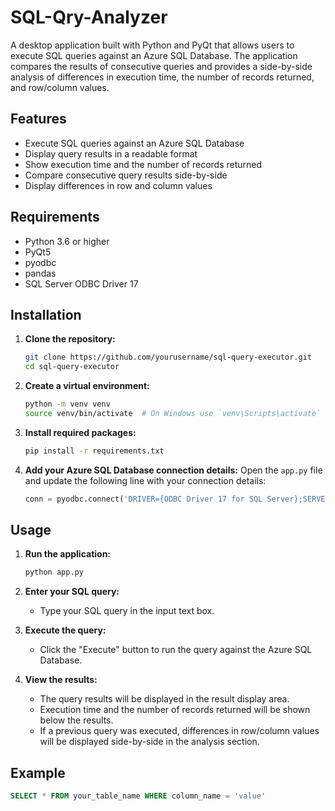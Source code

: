 # SQL-Qry-Analyzer

A desktop application built with Python and PyQt that allows users to execute SQL queries against an Azure SQL Database. The application compares the results of consecutive queries and provides a side-by-side analysis of differences in execution time, the number of records returned, and row/column values.

## Features

- Execute SQL queries against an Azure SQL Database
- Display query results in a readable format
- Show execution time and the number of records returned
- Compare consecutive query results side-by-side
- Display differences in row and column values

## Requirements

- Python 3.6 or higher
- PyQt5
- pyodbc
- pandas
- SQL Server ODBC Driver 17

## Installation

1. **Clone the repository:**
    ```sh
    git clone https://github.com/yourusername/sql-query-executor.git
    cd sql-query-executor
    ```

2. **Create a virtual environment:**
    ```sh
    python -m venv venv
    source venv/bin/activate  # On Windows use `venv\Scripts\activate`
    ```

3. **Install required packages:**
    ```sh
    pip install -r requirements.txt
    ```

4. **Add your Azure SQL Database connection details:**
    Open the `app.py` file and update the following line with your connection details:
    ```python
    conn = pyodbc.connect('DRIVER={ODBC Driver 17 for SQL Server};SERVER=your_server_name;DATABASE=your_database_name;UID=your_username;PWD=your_password')
    ```

## Usage

1. **Run the application:**
    ```sh
    python app.py
    ```

2. **Enter your SQL query:**
    - Type your SQL query in the input text box.

3. **Execute the query:**
    - Click the "Execute" button to run the query against the Azure SQL Database.

4. **View the results:**
    - The query results will be displayed in the result display area.
    - Execution time and the number of records returned will be shown below the results.
    - If a previous query was executed, differences in row/column values will be displayed side-by-side in the analysis section.

## Example

```sql
SELECT * FROM your_table_name WHERE column_name = 'value'
